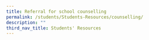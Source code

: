 ```yaml
---
title: Referral for school counselling
permalink: /students/Students-Resources/counselling/
description: ""
third_nav_title: Students' Resources
---
```

